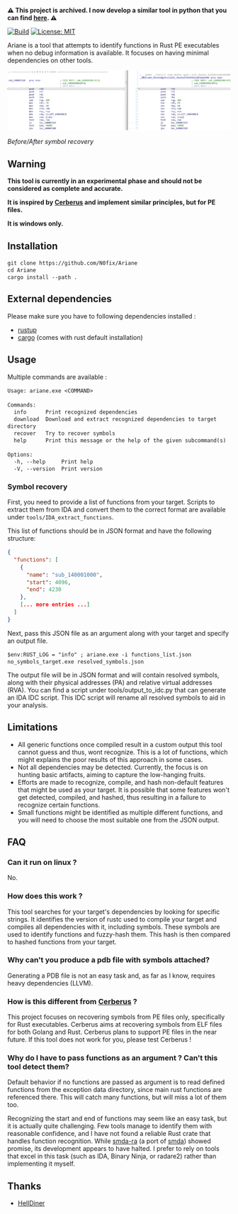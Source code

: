 **⚠ This project is archived. I now develop a similar tool in python that you can find [here](https://github.com/N0fix/rustbininfo). ⚠**


[![Build](https://github.com/N0fix/Ariane/actions/workflows/build.yml/badge.svg?branch=master)](https://github.com/N0fix/Ariane/actions/workflows/build.yml)
[![License: MIT](https://img.shields.io/badge/License-MIT-yellow.svg)](https://opensource.org/licenses/MIT)


Ariane is a tool that attempts to identify functions in Rust PE executables when no debug information is available.
It focuses on having minimal dependencies on other tools.

![](./fn_id.jpg)

*Before/After symbol recovery*

## Warning

**This tool is currently in an experimental phase and should not be considered as complete and accurate.**

**It is inspired by [Cerberus](https://github.com/h311d1n3r/Cerberus/tree/main) and implement similar principles, but for PE files.**

**It is windows only.**

## Installation

```
git clone https://github.com/N0fix/Ariane
cd Ariane
cargo install --path .
```

## External dependencies

Please make sure you have to following dependencies installed : 

- [rustup](https://rustup.rs/)
- [cargo](https://www.rust-lang.org/tools/install) (comes with rust default installation)

## Usage

Multiple commands are available : 
```
Usage: ariane.exe <COMMAND>

Commands:
  info      Print recognized dependencies
  download  Download and extract recognized dependencies to target directory
  recover   Try to recover symbols
  help      Print this message or the help of the given subcommand(s)

Options:
  -h, --help     Print help
  -V, --version  Print version
```

### Symbol recovery

First, you need to provide a list of functions from your target. Scripts to extract them from IDA and convert them to the correct format are available under `tools/IDA_extract_functions`.

This list of functions should be in JSON format and have the following structure:

```json
{
  "functions": [
    {
      "name": "sub_140001000",
      "start": 4096,
      "end": 4230
    },
    [... more entries ...]
  ]
}
```

Next, pass this JSON file as an argument along with your target and specify an output file.

```
$env:RUST_LOG = "info" ; ariane.exe -i functions_list.json no_symbols_target.exe resolved_symbols.json
```

The output file will be in JSON format and will contain resolved symbols, along with their physical addresses (PA) and relative virtual addresses (RVA). You can find a script under tools/output_to_idc.py that can generate an IDA IDC script. This IDC script will rename all resolved symbols to aid in your analysis.

## Limitations

- All generic functions once compiled result in a custom output this tool cannot guess and thus, wont recognize. This is a lot of functions, which might explains the poor results of this approach in some cases.
- Not all dependencies may be detected. Currently, the focus is on hunting basic artifacts, aiming to capture the low-hanging fruits.
- Efforts are made to recognize, compile, and hash non-default features that might be used as your target. It is possible that some features won't get detected, compiled, and hashed, thus resulting in a failure to recognize certain functions.
- Small functions might be identified as multiple different functions, and you will need to choose the most suitable one from the JSON output.

## FAQ

### Can it run on linux ?

No.

### How does this work ?

This tool searches for your target's dependencies by looking for specific strings. It identifies the version of rustc used to compile your target and compiles all dependencies with it, including symbols. These symbols are used to identify functions and fuzzy-hash them. This hash is then compared to hashed functions from your target.

### Why can't you produce a pdb file with symbols attached?

Generating a PDB file is not an easy task and, as far as I know, requires heavy dependencies (LLVM).

### How is this different from [Cerberus](https://github.com/h311d1n3r/Cerberus/tree/main) ?

This project focuses on recovering symbols from PE files only, specifically for Rust executables. Cerberus aims at recovering symbols from ELF files for both Golang and Rust. Cerberus plans to support PE files in the near future. If this tool does not work for you, please test Cerberus !

### Why do I have to pass functions as an argument ? Can't this tool detect them?

Default behavior if no functions are passed as argument is to read defined functions from the exception data directory, since main rust functions are referenced there. This will catch many functions, but will miss a lot of them too.

Recognizing the start and end of functions may seem like an easy task, but it is actually quite challenging. Few tools manage to identify them with reasonable confidence, and I have not found a reliable Rust crate that handles function recognition. While [smda-ra](https://github.com/marirs/smda-rs) (a port of [smda](https://github.com/danielplohmann/smda)) showed promise, its development appears to have halted. I prefer to rely on tools that excel in this task (such as IDA, Binary Ninja, or radare2) rather than implementing it myself.


## Thanks

- [HellDiner](https://github.com/h311d1n3r)

